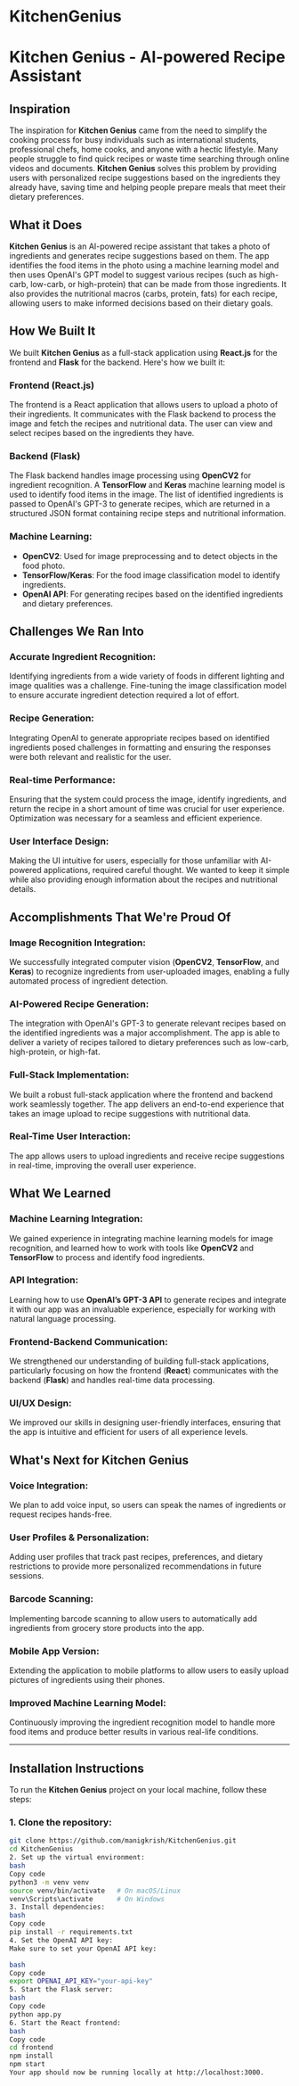 # KitchenGenius

# Kitchen Genius - AI-powered Recipe Assistant

## Inspiration

The inspiration for **Kitchen Genius** came from the need to simplify the cooking process for busy individuals such as international students, professional chefs, home cooks, and anyone with a hectic lifestyle. Many people struggle to find quick recipes or waste time searching through online videos and documents. **Kitchen Genius** solves this problem by providing users with personalized recipe suggestions based on the ingredients they already have, saving time and helping people prepare meals that meet their dietary preferences.

## What it Does

**Kitchen Genius** is an AI-powered recipe assistant that takes a photo of ingredients and generates recipe suggestions based on them. The app identifies the food items in the photo using a machine learning model and then uses OpenAI's GPT model to suggest various recipes (such as high-carb, low-carb, or high-protein) that can be made from those ingredients. It also provides the nutritional macros (carbs, protein, fats) for each recipe, allowing users to make informed decisions based on their dietary goals.

## How We Built It

We built **Kitchen Genius** as a full-stack application using **React.js** for the frontend and **Flask** for the backend. Here's how we built it:

### Frontend (React.js)
The frontend is a React application that allows users to upload a photo of their ingredients. It communicates with the Flask backend to process the image and fetch the recipes and nutritional data. The user can view and select recipes based on the ingredients they have.

### Backend (Flask)
The Flask backend handles image processing using **OpenCV2** for ingredient recognition. A **TensorFlow** and **Keras** machine learning model is used to identify food items in the image. The list of identified ingredients is passed to OpenAI's GPT-3 to generate recipes, which are returned in a structured JSON format containing recipe steps and nutritional information.

### Machine Learning:
- **OpenCV2**: Used for image preprocessing and to detect objects in the food photo.
- **TensorFlow/Keras**: For the food image classification model to identify ingredients.
- **OpenAI API**: For generating recipes based on the identified ingredients and dietary preferences.

## Challenges We Ran Into

### Accurate Ingredient Recognition:
Identifying ingredients from a wide variety of foods in different lighting and image qualities was a challenge. Fine-tuning the image classification model to ensure accurate ingredient detection required a lot of effort.

### Recipe Generation:
Integrating OpenAI to generate appropriate recipes based on identified ingredients posed challenges in formatting and ensuring the responses were both relevant and realistic for the user.

### Real-time Performance:
Ensuring that the system could process the image, identify ingredients, and return the recipe in a short amount of time was crucial for user experience. Optimization was necessary for a seamless and efficient experience.

### User Interface Design:
Making the UI intuitive for users, especially for those unfamiliar with AI-powered applications, required careful thought. We wanted to keep it simple while also providing enough information about the recipes and nutritional details.

## Accomplishments That We're Proud Of

### Image Recognition Integration:
We successfully integrated computer vision (**OpenCV2**, **TensorFlow**, and **Keras**) to recognize ingredients from user-uploaded images, enabling a fully automated process of ingredient detection.

### AI-Powered Recipe Generation:
The integration with OpenAI's GPT-3 to generate relevant recipes based on the identified ingredients was a major accomplishment. The app is able to deliver a variety of recipes tailored to dietary preferences such as low-carb, high-protein, or high-fat.

### Full-Stack Implementation:
We built a robust full-stack application where the frontend and backend work seamlessly together. The app delivers an end-to-end experience that takes an image upload to recipe suggestions with nutritional data.

### Real-Time User Interaction:
The app allows users to upload ingredients and receive recipe suggestions in real-time, improving the overall user experience.

## What We Learned

### Machine Learning Integration:
We gained experience in integrating machine learning models for image recognition, and learned how to work with tools like **OpenCV2** and **TensorFlow** to process and identify food ingredients.

### API Integration:
Learning how to use **OpenAI’s GPT-3 API** to generate recipes and integrate it with our app was an invaluable experience, especially for working with natural language processing.

### Frontend-Backend Communication:
We strengthened our understanding of building full-stack applications, particularly focusing on how the frontend (**React**) communicates with the backend (**Flask**) and handles real-time data processing.

### UI/UX Design:
We improved our skills in designing user-friendly interfaces, ensuring that the app is intuitive and efficient for users of all experience levels.

## What's Next for Kitchen Genius

### Voice Integration:
We plan to add voice input, so users can speak the names of ingredients or request recipes hands-free.

### User Profiles & Personalization:
Adding user profiles that track past recipes, preferences, and dietary restrictions to provide more personalized recommendations in future sessions.

### Barcode Scanning:
Implementing barcode scanning to allow users to automatically add ingredients from grocery store products into the app.

### Mobile App Version:
Extending the application to mobile platforms to allow users to easily upload pictures of ingredients using their phones.

### Improved Machine Learning Model:
Continuously improving the ingredient recognition model to handle more food items and produce better results in various real-life conditions.

---

## Installation Instructions

To run the **Kitchen Genius** project on your local machine, follow these steps:

### 1. Clone the repository:
```bash
git clone https://github.com/manigkrish/KitchenGenius.git
cd KitchenGenius
2. Set up the virtual environment:
bash
Copy code
python3 -m venv venv
source venv/bin/activate   # On macOS/Linux
venv\Scripts\activate      # On Windows
3. Install dependencies:
bash
Copy code
pip install -r requirements.txt
4. Set the OpenAI API key:
Make sure to set your OpenAI API key:

bash
Copy code
export OPENAI_API_KEY="your-api-key"
5. Start the Flask server:
bash
Copy code
python app.py
6. Start the React frontend:
bash
Copy code
cd frontend
npm install
npm start
Your app should now be running locally at http://localhost:3000.
